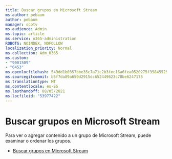 ```yaml
---
title: Buscar grupos en Microsoft Stream
ms.author: pebaum
author: pebaum
manager: scotv
ms.audience: Admin
ms.topic: article
ms.service: o365-administration
ROBOTS: NOINDEX, NOFOLLOW
localization_priority: Normal
ms.collection: Adm_O365
ms.custom:
- "9001509"
- "6453"
ms.openlocfilehash: 549dd1b0357bbe35c7a71c2b3fec16a6fea0520275f35845525aa28f8e7980c2
ms.sourcegitcommit: b5f7da89a650d2915dc652449623c78be6247175
ms.translationtype: MT
ms.contentlocale: es-ES
ms.lasthandoff: 08/05/2021
ms.locfileid: "53977422"
---
```

# <a name="find-groups-in-microsoft-stream"></a>Buscar grupos en Microsoft Stream

Para ver o agregar contenido a un grupo de Microsoft Stream, puede examinar o ordenar los grupos.  

- [Buscar grupos en Microsoft Stream](https://docs.microsoft.com/stream/portal-browse-filter-groups)
